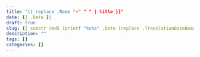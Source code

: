 ```yaml
---
title: "{{ replace .Name "-" " " | title }}"
date: {{ .Date }}
draft: true
slug: {{ substr (md5 (printf "%s%s" .Date (replace .TranslationBaseName "-" " " | title))) 4 8 }}
description: ""
tags: []
categories: []
---
```


